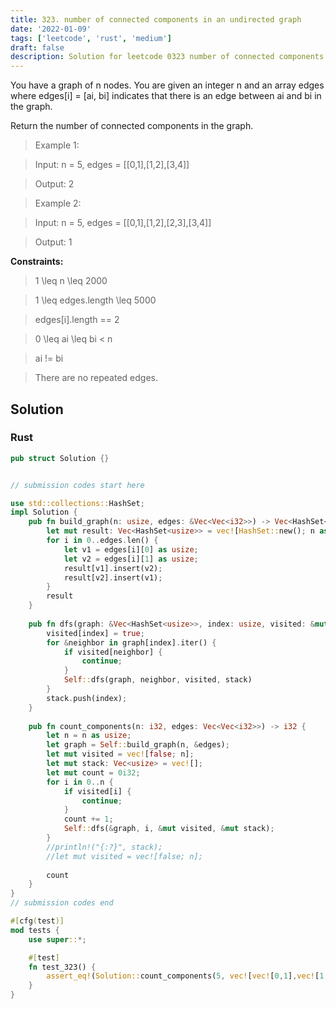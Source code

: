 ```yaml
---
title: 323. number of connected components in an undirected graph
date: '2022-01-09'
tags: ['leetcode', 'rust', 'medium']
draft: false
description: Solution for leetcode 0323 number of connected components in an undirected graph
---
```


 

  You have a graph of n nodes. You are given an integer n and an array edges where edges[i] <TeX>=</TeX> [ai, bi] indicates that there is an edge between ai and bi in the graph.



Return the number of connected components in the graph.



 



 > Example 1:





 > Input: n <TeX>=</TeX> 5, edges <TeX>=</TeX> [[0,1],[1,2],[3,4]]

 > Output: 2

 > Example 2:





 > Input: n <TeX>=</TeX> 5, edges <TeX>=</TeX> [[0,1],[1,2],[2,3],[3,4]]

 > Output: 1

 



**Constraints:**



 > 1 <TeX>\leq</TeX> n <TeX>\leq</TeX> 2000

 > 1 <TeX>\leq</TeX> edges.length <TeX>\leq</TeX> 5000

 > edges[i].length <TeX>=</TeX><TeX>=</TeX> 2

 > 0 <TeX>\leq</TeX> ai <TeX>\leq</TeX> bi < n

 > ai !<TeX>=</TeX> bi

 > There are no repeated edges.


## Solution
### Rust
```rust
pub struct Solution {}


// submission codes start here

use std::collections::HashSet;
impl Solution {
    pub fn build_graph(n: usize, edges: &Vec<Vec<i32>>) -> Vec<HashSet<usize>> {
        let mut result: Vec<HashSet<usize>> = vec![HashSet::new(); n as usize];
        for i in 0..edges.len() {
            let v1 = edges[i][0] as usize;
            let v2 = edges[i][1] as usize;
            result[v1].insert(v2);
            result[v2].insert(v1);
        }
        result
    }
    
    pub fn dfs(graph: &Vec<HashSet<usize>>, index: usize, visited: &mut Vec<bool>, stack: &mut Vec<usize>) {
        visited[index] = true;
        for &neighbor in graph[index].iter() {
            if visited[neighbor] {
                continue;
            }
            Self::dfs(graph, neighbor, visited, stack)
        }
        stack.push(index);
    }
    
    pub fn count_components(n: i32, edges: Vec<Vec<i32>>) -> i32 {
        let n = n as usize;
        let graph = Self::build_graph(n, &edges);
        let mut visited = vec![false; n];
        let mut stack: Vec<usize> = vec![];
        let mut count = 0i32;
        for i in 0..n {
            if visited[i] {
                continue;
            }
            count += 1;
            Self::dfs(&graph, i, &mut visited, &mut stack);
        }
        //println!("{:?}", stack);
        //let mut visited = vec![false; n];
        
        count
    }
}
// submission codes end

#[cfg(test)]
mod tests {
    use super::*;

    #[test]
    fn test_323() {
        assert_eq!(Solution::count_components(5, vec![vec![0,1],vec![1,2],vec![3,4]]), 2);
    }
}

```
